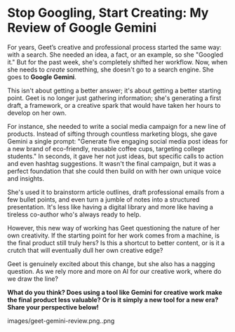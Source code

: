 # Stop Googling, Start Creating: My Review of Google Gemini

For years, Geet’s creative and professional process started the same way: with a search. She needed an idea, a fact, or an example, so she "Googled it." But for the past week, she's completely shifted her workflow. Now, when she needs to *create* something, she doesn't go to a search engine. She goes to **Google Gemini**.

This isn't about getting a better answer; it's about getting a better starting point. Geet is no longer just gathering information; she's generating a first draft, a framework, or a creative spark that would have taken her hours to develop on her own.

For instance, she needed to write a social media campaign for a new line of products. Instead of sifting through countless marketing blogs, she gave Gemini a single prompt: "Generate five engaging social media post ideas for a new brand of eco-friendly, reusable coffee cups, targeting college students." In seconds, it gave her not just ideas, but specific calls to action and even hashtag suggestions. It wasn't the final campaign, but it was a perfect foundation that she could then build on with her own unique voice and insights.

She's used it to brainstorm article outlines, draft professional emails from a few bullet points, and even turn a jumble of notes into a structured presentation. It's less like having a digital library and more like having a tireless co-author who's always ready to help.

However, this new way of working has Geet questioning the nature of her own creativity. If the starting point for her work comes from a machine, is the final product still truly hers? Is this a shortcut to better content, or is it a crutch that will eventually dull her own creative edge?

Geet is genuinely excited about this change, but she also has a nagging question. As we rely more and more on AI for our creative work, where do we draw the line?

**What do you think? Does using a tool like Gemini for creative work make the final product less valuable? Or is it simply a new tool for a new era? Share your perspective below!**

 images/geet-gemini-review.png..png
